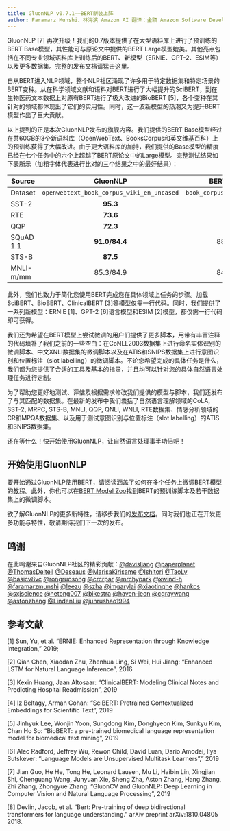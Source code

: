 ```yaml
---
title: GluonNLP v0.7.1——BERT新装上阵
author: Faramarz Munshi、林海滨 Amazon AI 翻译：金颢 Amazon Software Development Engineer
--- 
```


GluonNLP [7] 再次升级！我们的0.7版本提供了在大型语料库上进行了预训练的BERT Base模型，其性能可与原论文中提供的BERT Large模型媲美。其他亮点包括在不同专业领域语料库上训练后的BERT、新模型（ERNIE、GPT-2、ESIM等）以及更多数据集。完整的发布文档请猛击[这里](https://github.com/dmlc/gluon-nlp/releases)。

自从BERT进入NLP领域，整个NLP社区涌现了许多用于特定数据集和特定场景的BERT变种。从在科学领域文献和语料对BERT进行了大幅提升的SciBERT，到在生物医药文本数据上对原有BERT进行了极大改进的BioBERT [5]，各个变种在其针对的领域都体现出了它们的实用性。同时，这一波新模型的热潮又为提升BERT模型作出了巨大贡献。

以上提到的正是本次GluonNLP发布的旗舰内容。我们提供的BERT Base模型经过在共60GB的3个新语料库（OpenWebText、BooksCorpus和英文维基百科）上的预训练获得了大幅改进。由于更大语料库的加持，我们提供的Base模型的精度已经在七个任务中的六个上超越了BERT原论文中的Large模型。完整测试结果如下表所示（加粗字体代表进行比对的三个结果之中的最好结果）：

| Source    | GluonNLP                                  | BERT Base [9]                 | BERT Large [9]                |
|-----------|:-----------------------------------------:|:-----------------------------:|------------------------------:|
| Dataset   | `openwebtext_book_corpus_wiki_en_uncased` | `book_corpus_wiki_en_uncased` | `book_corpus_wiki_en_uncased` |
| SST-2     | **95.3**                                  | 93.5                          | 94.9                          |
| RTE       | **73.6**                                  | 66.4                          | 70.1                          |
| QQP       | **72.3**                                  | 71.2                          | 72.1                          |
| SQuAD 1.1 | **91.0/84.4**                             | 88.5/80.8                     | 90.9/84.1                     |
| STS-B     | **87.5**                                  | 85.8                          | 86.5                          |
| MNLI-m/mm | 85.3/84.9                                 | 84.6/83.4                     | **86.7/85.9**                 |


此外，我们也致力于简化您使用BERT完成您在具体领域上任务的步骤。加载SciBERT、BioBERT、ClinicalBERT [3]等模型仅需一行代码。同时，我们提供了一系列新模型：ERNIE [1]、GPT-2 [6]语言模型和ESIM [2]模型，都仅需一行代码即可获得。

我们还为希望在BERT模型上尝试微调的用户们提供了更多脚本，用带有丰富注释的代码填补了我们之前的一些空白：在CoNLL2003数据集上进行命名实体识别的微调脚本、中文XNLI数据集的微调脚本以及在ATIS和SNIPS数据集上进行意图识别和位置标注（slot labelling）的微调脚本。不论您希望完成的具体任务是什么，我们都为您提供了合适的工具及基本的指导，并且均可以针对您的具体自然语言处理任务进行定制。 

为了帮助您更好地测试、评估及根据需求修改我们提供的模型与脚本，我们还发布了与其匹配的数据集。在最新的发布中我们囊括了自然语言理解领域的CoLA, SST-2, MRPC, STS-B, MNLI, QQP, QNLI, WNLI, RTE数据集、情感分析领域的CR和MPQA数据集、以及用于测试意图识别与位置标注（slot labelling）的ATIS和SNIPS数据集。

还在等什么！快开始使用GluonNLP，让自然语言处理事半功倍吧！

## 开始使用GluonNLP

要开始通过GluonNLP使用BERT，请阅读涵盖了如何在多个任务上微调BERT模型的[教程](https://gluon-nlp.mxnet.io/examples/sentence_embedding/bert.html?source=post_page)。此外，你也可以在[BERT Model Zoo](https://gluon-nlp.mxnet.io/model_zoo/bert/index.html)找到BERT的预训练脚本及若干数据集上的微调脚本。

欲了解GluonNLP的更多新特性，请移步我们的[发布文档](https://github.com/dmlc/gluon-nlp/releases)。同时我们也正在开发更多功能与特性，敬请期待我们下一次的发布。


## 鸣谢

在此鸣谢来自GluonNLP社区的精彩贡献：[@davisliang](https://github.com/davisliang) [@paperplanet](https://github.com/paperplanet) [@ThomasDelteil](https://github.com/ThomasDelteil) [@Deseaus](https://github.com/Deseaus) [@MarisaKirisame](https://github.com/MarisaKirisame) [@Ishitori](https://github.com/Ishitori) [@TaoLv](https://github.com/TaoLv) [@basicv8vc](https://github.com/basicv8vc) [@rongruosong](https://github.com/rongruosong) [@crcrpar](https://github.com/crcrpar) [@mrchypark](https://github.com/mrchypark) [@xwind-h](https://github.com/xwind-h) [@faramarzmunshi](https://github.com/faramarzmunshi) [@leezu](https://github.com/leezu) [@szha](https://github.com/szha) [@imgarylai](https://github.com/imgarylai) [@xiaotinghe](https://github.com/xiaotinghe) [@hankcs](https://github.com/hankcs) [@sxjscience](https://github.com/sxjscience) [@hetong007](https://github.com/hetong007) [@bikestra](https://github.com/bikestra) [@haven-jeon](https://github.com/haven-jeon) [@cgraywang](https://github.com/cgraywang) [@astonzhang](https://github.com/astonzhang) [@LindenLiu](https://github.com/LindenLiu) [@junrushao1994](https://github.com/junrushao1994)

## 参考文献

[1] Sun, Yu, et al. “ERNIE: Enhanced Representation through Knowledge Integration,” 2019;

[2] Qian Chen, Xiaodan Zhu, Zhenhua Ling, Si Wei, Hui Jiang: “Enhanced LSTM for Natural Language Inference”, 2016

[3] Kexin Huang, Jaan Altosaar: “ClinicalBERT: Modeling Clinical Notes and Predicting Hospital Readmission”, 2019

[4] Iz Beltagy, Arman Cohan: “SciBERT: Pretrained Contextualized Embeddings for Scientific Text”, 2019

[5] Jinhyuk Lee, Wonjin Yoon, Sungdong Kim, Donghyeon Kim, Sunkyu Kim, Chan Ho So: “BioBERT: a pre-trained biomedical language representation model for biomedical text mining”, 2019

[6] Alec Radford, Jeffrey Wu, Rewon Child, David Luan, Dario Amodei, Ilya Sutskever: “Language Models are Unsupervised Multitask Learners”,” 2019

[7] Jian Guo, He He, Tong He, Leonard Lausen, Mu Li, Haibin Lin, Xingjian Shi, Chenguang Wang, Junyuan Xie, Sheng Zha, Aston Zhang, Hang Zhang, Zhi Zhang, Zhongyue Zhang: “GluonCV and GluonNLP: Deep Learning in Computer Vision and Natural Language Processing”, 2019

[8] Devlin, Jacob, et al. “Bert: Pre-training of deep bidirectional transformers for language understanding.” arXiv preprint arXiv:1810.04805 2018.
